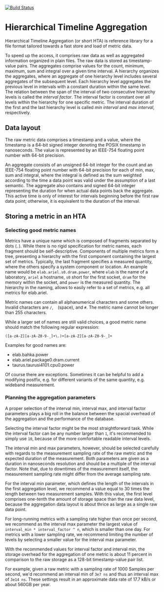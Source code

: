 [![Build Status](https://travis-ci.com/metricq/hta.svg?branch=master)](https://travis-ci.com/metricq/hta)

Hierarchical Timeline Aggregation
=================================

Hierarchical Timeline Aggregation (or short HTA) is reference library for a file format tailored towards a fast store and load of metric data.

To speed up the access, it comprises raw data as well as aggregated information organized in plain files. The raw data is stored as timestamp-value pairs. The aggregates comprise values for the count, minimum, maximum, sum and integral over a given time interval. A hierarchy organizes the aggregates, where an aggregate of one hierarchy level includes several aggregates of the subsequent level. Each hierarchy level aggregates the previous level in intervals with a constant duration within the same level. The relation between the span of the interval of two consecutive hierarchy levels is called the *interval factor*. The interval factor is constant over all levels within the hierarchy for one specific metric.  The interval duration of the first and the last hierarchy level is called *min interval* and *max interval*, respectively.


Data layout
-----------

The raw metric data comprises a timestamp and a value, where the timestamp is a 64-bit signed integer denoting the POSIX timestamp in nanoseconds. The value is represented by an IEEE-754 floating point number with 64-bit precision.

An aggregate consists of an unsigned 64-bit integer for the count and an IEEE-754 floating point number with 64-bit precision for each of min, max, sum and integral, where the integral is defined as the sum weighted according to the time a data point was valid under the assumption of a last semantic. The aggregate also contains and signed 64-bit integer representing the duration for when actual data points back the aggregate. This active time is only of interest for intervals beginning before the first raw data point; otherwise, it is equivalent to the duration of the interval.


Storing a metric in an HTA
--------------------------

### Selecting good metric names

Metrics have a unique name which is composed of fragments separated by dots (`.`).
While there is no rigid specification for metric names, each fragment should be self-descriptive.
Components of multiple metrics form a tree, presenting a hierarchy with the first component containing the largest set of metrics.
Typically, the last fragment specifies a measured quantity, where the others specify a system component or location.
An example name would be `elab.ariel.s0.dram.power`, where `elab` is the name of a laboratory, `ariel` a hostname, `s0` short for the first socket, `dram` for the memory within the socket, and `power` is the measured quantity.
The hierarchy in the naming, allows to easily refer to a set of metrics, e.g. all metrics for elab.ariel.

Metric names can contain all alphanumerical characters and some others.
Invalid characters are `/`, ` ` (space), and `#`.
The metric name cannot be longer than 255 characters.

While a larger set of names are still valid choices, a good metric name should match the following regular expression:

```
([a-zA-Z][a-zA-Z0-9-_]+\.)+[a-zA-Z][a-zA-Z0-9-_]+
```

Examples for good names are:
 - elab.bahka.power
 - elab.ariel.package0.dram.current
 - taurus.taurusi4101.cpu0.power
 
 Of course there are exceptions.
 Sometimes it can be helpful to add a modifying postfix, e.g. for different variants of the same quantity, e.g. wideband measurement.

### Planning the aggregation parameters

A proper selection of the interval min, interval max, and interval factor parameters plays a big roll in the balance between the spacial overhead of the aggregation and the performance of the database.

Selecting the interval factor might be the most straightforward task. While the interval factor can be any number larger than `1`, it's recommended to simply use `10`, because of the more comfortable readable interval levels.

The interval min and max parameters, however, should be selected carefully with regards to the measurement sampling rate of the raw metric and the expected duration of the measurement. Both parameters are given as a duration in nanoseconds resolution and should be a multiple of the interval factor. Note that, due to downtimes of the measurement itself, the measurement sampling rate might differ from the average sampling rate.

For the interval min parameter, which defines the length of the intervals in the first aggregation level, we recommend a value equal to 30 times the length between two measurement samples. With this value, the first level comprises one-tenth the amount of storage space than the raw data level, because the aggregation data layout is about thrice as large as a single raw data point.

For long-running metrics with a sampling rate higher than once per second, we recommend as the interval max parameter the largest value of `interval_min * interval_factor ^ n`, which is smaller than one day. For metrics with a lower sampling rate, we recommend limiting the number of levels by selecting a smaller value for the interval max parameter.

With the recommended values for interval factor and interval min, the storage overhead for the aggregation of one metric is about 11 percent in comparison to the raw storage as a 128-bit timestamp-value pair list.

For example, given a raw metric with a sampling rate of 1000 Samples per second, we'd recommend an interval min of `3e7 ns` and thus an interval max of `3e14 ns`. These settings result in an approximate data rate of 17.7 kB/s or about 560GB per year.
